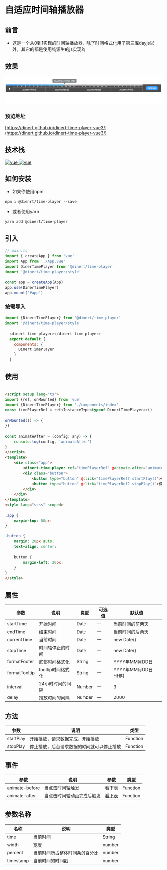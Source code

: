 # 自适应时间轴播放器

## 前言
- 这是一个从0到1实现的时间轴播放器，除了时间格式化用了第三库dayjs以外，其它的都是使用纯源生的js实现的
## 效果
![image](/src/assets/gif/time-player.gif)

### 预览地址
[https://dinert.github.io/dinert-time-player-vue3/](https://dinert.github.io/dinert-time-player-vue3/)

## 技术栈
<a href="https://github.com/vuejs/vue/tree/v3.3.4">
  <img src="https://img.shields.io/badge/vue-3.3.4-brightgreen" alt="vue">
</a>
<a href="https://dayjs.gitee.io/zh-CN/">
  <img src="https://img.shields.io/badge/dayjs-1.11.3-brightgreen" alt="vue">
</a>


## 如何安装
* 如果你使用npm
```shell
npm i @dienrt/time-player --save
```
* 或者使用yarn
```shell
yarn add @dinert/time-player
```

## 引入
```js
// main.ts
import { createApp } from 'vue'
import App from './App.vue'
import DinerTimePlayer from '@dinert/time-player'
import '@dinert/time-player/style'

const app = createApp(App)
app.use(DinerTimePlayer)
app.mount('#app')

```
### 按需导入
```js
import {DinertTimePlayer} from '@dinert/time-player'
import '@dinert/time-player/style'

  <dinert-time-player></dinert-time-player>
  export default {
    components: {
      DinertTimePlayer
    }
  }

```
## 使用
```html

<script setup lang="ts">
import {ref, onMounted} from 'vue'
import {DinertTimePlayer} from './components/index'
const timePlayerRef = ref<InstanceType<typeof DinertTimePlayer>>()

onMounted(() => {
})

const animateAfter = (config: any) => {
    console.log(config, 'animateAfter')
}
</script>
<template>
    <div class="app">
        <dinert-time-player ref="timePlayerRef" @animate-after="animateAfter"/>
        <div class="button">
            <button type="button" @click="timePlayerRef?.startPlay()">开始播放</button>
            <button type="button" @click="timePlayerRef?.stopPlay()">停止播放</button>
        </div>
    </div>
</template>
<style lang="scss" scoped>

.app {
    margin-top: 80px;
}

.button {
    margin: 20px auto;
    text-align: center;

    button {
        margin-left: 20px;
    }
}
</style>

```

## 属性
| 参数          | 说明              | 类型   | 可选值 | 默认值              |
| ------------- | ----------------- | ------ | ------ | ------------------- |
| startTime     | 开始时间          | Date   | 一     | 当前时间的前两天    |
| endTime       | 结束时间          | Date   | 一     | 当前时间的后两天    |
| currentTime   | 当前时间          | Date   | 一     | new Date()          |
| stopTime      | 时间轴停止的时间  | Date   | 一     | new Date()          |
| formatFooter  | 底部时间格式化    | String | 一     | YYYY年MM月DD日      |
| formatTooltip | tooltip时间格式化 | String | 一     | YYYY年MM月DD日 HH时 |
| interval      | 24小时时间的间隔  | Number | 一     | 3                   |
| delay         | 播放时间的间隔    | Number | 一     | 2000                |
## 方法
| 参数      | 说明                                       | 类型     |
| --------- | ------------------------------------------ | -------- |
| startPlay | 开始播放，请求数据完成，开始播放           | Function |
| stopPlay  | 停止播放，后台请求数据的时间就可以停止播放 | Function |


## 事件
| 参数           | 说明                       | 参数   | 类型     |
| -------------- | -------------------------- | ------ | -------- |
| animate-before | 当点击时间轴触发           | [看下表](./README.md#参数名称) | Function |
| animate-after  | 当点击时间轴动画完成后触发 | [看下表](./README.md#参数名称) | Function |

## 参数名称
| 名称      | 说明                           | 类型   |
| --------- | ------------------------------ | ------ |
| time      | 当前时间                       | String |
| width     | 宽度                           | number |
| percent   | 当前时间所占整体时间条的百分比 | number |
| timestamp | 当前时间的时间戳               | number |



